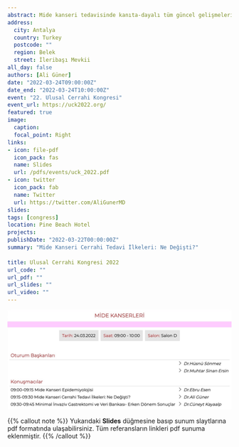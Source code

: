```yaml
---
abstract: Mide kanseri tedavisinde kanıta-dayalı tüm güncel gelişmelerin özetlendiği bir sunum
address:
  city: Antalya
  country: Turkey
  postcode: ""
  region: Belek
  street: İleribaşı Mevkii
all_day: false
authors: [Ali Güner]
date: "2022-03-24T09:00:00Z"
date_end: "2022-03-24T10:00:00Z"
event: "22. Ulusal Cerrahi Kongresi"
event_url: https://uck2022.org/
featured: true
image:
  caption: 
  focal_point: Right
links:
- icon: file-pdf
  icon_pack: fas
  name: Slides
  url: /pdfs/events/uck_2022.pdf
- icon: twitter
  icon_pack: fab
  name: Twitter
  url: https://twitter.com/AliGunerMD
slides:
tags: [congress]
location: Pine Beach Hotel
projects:
publishDate: "2022-03-22T00:00:00Z"
summary: "Mide Kanseri Cerrahi Tedavi İlkeleri: Ne Değişti?"

title: Ulusal Cerrahi Kongresi 2022
url_code: ""
url_pdf: ""
url_slides: ""
url_video: ""
---
```


![Oturum programı](images/uck_01.jpg)

{{% callout note %}}
Yukarıdaki **Slides** düğmesine basıp sunum slaytlarına pdf formatında ulaşabilirsiniz. Tüm referansların linkleri pdf sunuma eklenmiştir.
{{% /callout %}}
